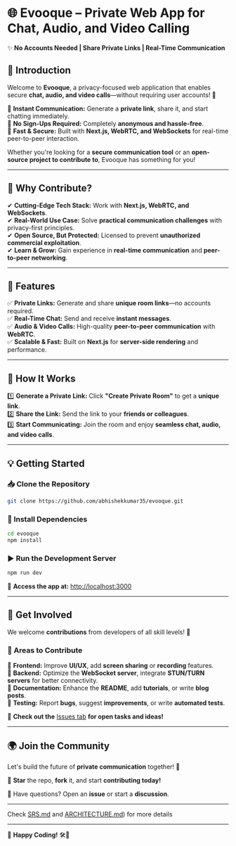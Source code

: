 # 🌐 Evooque – Private Web App for Chat, Audio, and Video Calling  

✨ **No Accounts Needed | Share Private Links | Real-Time Communication**  

## 🚀 Introduction  

Welcome to **Evooque**, a privacy-focused web application that enables secure **chat, audio, and video calls**—without requiring user accounts! 🎉  

🔹 **Instant Communication:** Generate a **private link**, share it, and start chatting immediately.  
🔹 **No Sign-Ups Required:** Completely **anonymous and hassle-free**.  
🔹 **Fast & Secure:** Built with **Next.js, WebRTC, and WebSockets** for real-time peer-to-peer interaction.  

Whether you're looking for a **secure communication tool** or an **open-source project to contribute to**, Evooque has something for you!  

---

## 🎯 Why Contribute?  

✔ **Cutting-Edge Tech Stack:** Work with **Next.js, WebRTC, and WebSockets**.  
✔ **Real-World Use Case:** Solve **practical communication challenges** with privacy-first principles.  
✔ **Open Source, But Protected:** Licensed to prevent **unauthorized commercial exploitation**.  
✔ **Learn & Grow:** Gain experience in **real-time communication** and **peer-to-peer networking**.  

---

## 🌟 Features  

✅ **Private Links:** Generate and share **unique room links**—no accounts required.  
✅ **Real-Time Chat:** Send and receive **instant messages**.  
✅ **Audio & Video Calls:** High-quality **peer-to-peer communication** with **WebRTC**.  
✅ **Scalable & Fast:** Built on **Next.js** for **server-side rendering** and performance.  

---

## 🔧 How It Works  

1️⃣ **Generate a Private Link:** Click **"Create Private Room"** to get a **unique link**.  
2️⃣ **Share the Link:** Send the link to your **friends or colleagues**.  
3️⃣ **Start Communicating:** Join the room and enjoy **seamless chat, audio, and video calls**.  

---

## 💡 Getting Started  

### 📥 Clone the Repository  

```bash
git clone https://github.com/abhishekkumar35/evooque.git
```

### 📌 Install Dependencies  

```bash
cd evooque
npm install
```

### ▶ Run the Development Server  

```bash
npm run dev
```

🔗 **Access the app at:** [http://localhost:3000](http://localhost:3000)  

---

## 🤝 Get Involved  

We welcome **contributions** from developers of all skill levels! 🚀  

### 📌 Areas to Contribute  

🔹 **Frontend:** Improve **UI/UX**, add **screen sharing** or **recording** features.  
🔹 **Backend:** Optimize the **WebSocket server**, integrate **STUN/TURN servers** for better connectivity.  
🔹 **Documentation:** Enhance the **README**, add **tutorials**, or write **blog posts**.  
🔹 **Testing:** Report **bugs**, suggest **improvements**, or write **automated tests**.  

📌 **Check out the** [Issues tab](https://github.com/abhishekkumar35/evooque/issues) **for open tasks and ideas!**  

---

## 🌍 Join the Community  

Let's build the future of **private communication** together! 🚀  

🌟 **Star** the repo, **fork** it, and start **contributing today!**  

💬 Have questions? Open an **issue** or start a **discussion**.

---

Check [SRS.md](https://github.com/abhishekkumar35/evooque/blob/master/SRS.md) and [ARCHITECTURE.md](https://github.com/abhishekkumar35/evooque/blob/master/ARCHITECHTURE.md)) for more details

---

📢 **Happy Coding!** 🛠️🚀
